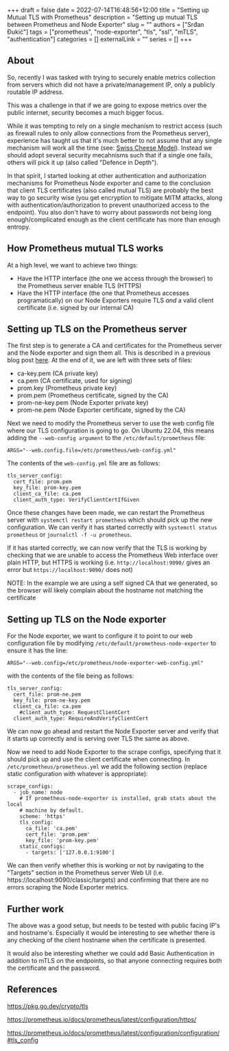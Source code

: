 +++ 
draft = false
date = 2022-07-14T16:48:56+12:00
title = "Setting up Mutual TLS with Prometheus"
description = "Setting up mutual TLS between Prometheus and Node Exporter"
slug = ""
authors = ["Srđan Đukić"]
tags = ["prometheus", "node-exporter", "tls", "ssl", "mTLS", "authentication"]
categories = []
externalLink = ""
series = []
+++
## About

So, recently I was tasked with trying to securely enable metrics collection from servers which did not have a
private/management IP, only a publicly routable IP address.

This was a challenge in that if we are going to expose metrics over the public internet, security becomes a much bigger
focus.

While it was tempting to rely on a single mechanism to restrict access (such as firewall rules to only allow connections
from the Prometheus server), experience has taught us that it's much better to not assume that any single mechanism will
work all the time (see: [Swiss Cheese Model](https://en.wikipedia.org/wiki/Swiss_cheese_model)). Instead we should adopt
several security mecahnisms such that if a single one fails, others will pick it up (also called "Defence in Depth").

In that spirit, I started looking at other authentication and authorization mechanisms for Prometheus Node exporter and
came to the conclusion that client TLS certificates (also called mutual TLS) are probably the best way to go security 
wise (you get encryption to mitigate MITM attacks, along with authentication/authorization to prevent unauthorized access
 to the endpoint). You also don't have to worry about passwords not being long enough/complicated enough as the client
certificate has more than enough entropy.

## How Prometheus mutual TLS works

At a high level, we want to achieve two things:

* Have the HTTP interface (the one we access through the browser) to the Prometheus server enable TLS (HTTPS)
* Have the HTTP interface (the one that Prometheus accesses programatically) on our Node Exporters require TLS _and_ a 
valid client certificate (i.e. signed by our internal CA)

## Setting up TLS on the Prometheus server

The first step is to generate a CA and certificates for the Prometheus server and the Node exporter and sign them all. 
This is described in a previous blog post [here](https://srdan.geek.nz/posts/thursday-14th-july-22/). At the end of it,
we are left with three sets of files:

* ca-key.pem (CA private key)
* ca.pem (CA certificate, used for signing)
* prom.key (Prometheus private key)
* prom.pem (Prometheus certificate, signed by the CA) 
* prom-ne-key.pem (Node Exporter private key)
* prom-ne.pem (Node Exporter certificate, signed by the CA)

Next we need to modify the Prometheus server to use the web config file where our TLS configuration is going to go. On
Ubuntu 22.04, this means adding the `--web-config argument` to the `/etc/default/prometheus` file:

```
ARGS="--web.config.file=/etc/prometheus/web-config.yml"
```

The contents of the `web-config.yml` file are as follows:

```
tls_server_config:
  cert_file: prom.pem
  key_file: prom-key.pem
  client_ca_file: ca.pem
  client_auth_type: VerifyClientCertIfGiven
```

Once these changes have been made, we can restart the Prometheus server with `systemctl restart prometheus` which should
pick up the new configuration. We can verify it has started correctly with `systemctl status prometheus` or `journalctl
-f -u prometheus`.

If it has started correctly, we can now verify that the TLS is working by checking that we are unable to access the 
Prometheus Web interface over plain HTTP, but HTTPS is working (i.e. `http://localhost:9090/` gives an error 
but `https://localhost:9090/` does not)

NOTE: In the example we are using a self signed CA that we generated, so the browser will likely complain about the
hostname not matching the certificate

## Setting up TLS on the Node exporter

For the Node exporter, we want to configure it to point to our web configuration file by modifying
`/etc/default/prometheus-node-exporter` to ensure it has the line:
```
ARGS="--web.config=/etc/prometheus/node-exporter-web-config.yml"
```

with the contents of the file being as follows:
```
tls_server_config:
  cert_file: prom-ne.pem
  key_file: prom-ne-key.pem
  client_ca_file: ca.pem
    #client_auth_type: RequestClientCert
  client_auth_type: RequireAndVerifyClientCert
```

We can now go ahead and restart the Node Exporter server and verify that it starts up correctly and is serving over TLS
the same as above.

Now we need to add Node Exporter to the scrape configs, specifying that it should pick up and use the client certificate
when connecting. In `/etc/prometheus/prometheus.yml` we add the following section (replace static configuration with
whatever is appropriate):
```
scrape_configs:
  - job_name: node
    # If prometheus-node-exporter is installed, grab stats about the local
    # machine by default.
    scheme: 'https'
    tls_config:
      ca_file: 'ca.pem'
      cert_file: 'prom.pem'
      key_file: 'prom-key.pem'
    static_configs:
      - targets: ['127.0.0.1:9100']
```

We can then verify whether this is working or not by navigating to the "Targets" section in the Prometheus server Web UI
(i.e. https://localhost:9090/classic/targets) and confirming that there are no errors scraping the Node Exporter
metrics.

## Further work

The above was a good setup, but needs to be tested with public facing IP's and hostname's. Especially it would be
interesting to see whether there is any checking of the client hostname when the certificate is presented.

It would also be interesting whether we could add Basic Authentication in addition to mTLS on the endpoints, so that
anyone connecting requires both the certificate and the password.

## References
https://pkg.go.dev/crypto/tls

https://prometheus.io/docs/prometheus/latest/configuration/https/

https://prometheus.io/docs/prometheus/latest/configuration/configuration/#tls_config
